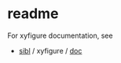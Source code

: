 # readme

For xyfigure documentation, see

* [sibl](../../README.md) / xyfigure / [doc](../doc/README.md)
